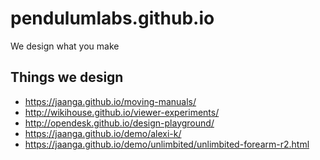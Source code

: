# pendulumlabs.github.io


We design what you make



<!--@@@<iframe src="./logo/pl-2020-10-09.html" width=800px height=500px ></iframe>@@@-->

## Things we design

* https://jaanga.github.io/moving-manuals/
* http://wikihouse.github.io/viewer-experiments/
* http://opendesk.github.io/design-playground/
* https://jaanga.github.io/demo/alexi-k/
* https://jaanga.github.io/demo/unlimbited/unlimbited-forearm-r2.html

